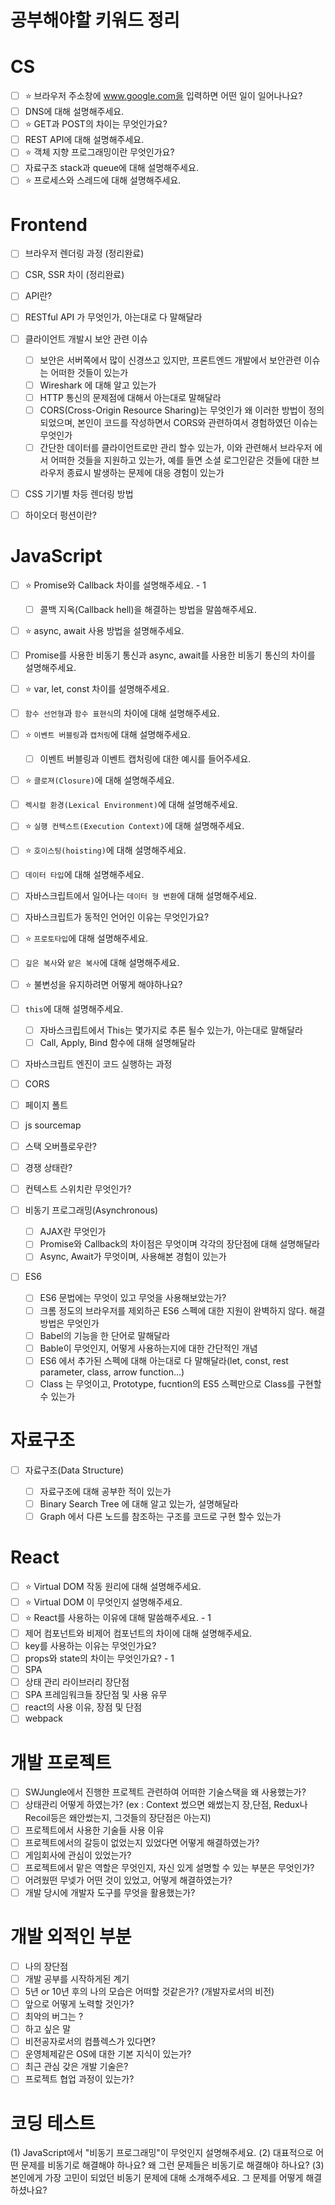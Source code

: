 <style>
    h1 {
        border-bottom : none;
    }
</style>

# 공부해야할 키워드 정리

# CS

-   [ ] ⭐️ 브라우저 주소창에 www.google.com을 입력하면 어떤 일이 일어나나요?
-   [ ] DNS에 대해 설명해주세요.
-   [ ] ⭐️ GET과 POST의 차이는 무엇인가요?
-   [ ] REST API에 대해 설명해주세요.
-   [ ] ⭐️ 객체 지향 프로그래밍이란 무엇인가요?
-   [ ] 자료구조 stack과 queue에 대해 설명해주세요.
-   [ ] ⭐️ 프로세스와 스레드에 대해 설명해주세요.

# Frontend

-   [ ] 브라우저 렌더링 과정 (정리완료)
-   [ ] CSR, SSR 차이 (정리완료)
-   [ ] API란?
-   [ ] RESTful API 가 무엇인가, 아는대로 다 말해달라

-   [ ] 클라이언트 개발시 보안 관련 이슈

    -   [ ] 보안은 서버쪽에서 많이 신경쓰고 있지만, 프론트엔드 개발에서 보안관련 이슈는 어떠한 것들이 있는가
    -   [ ] Wireshark 에 대해 알고 있는가
    -   [ ] HTTP 통신의 문제점에 대해서 아는대로 말해달라
    -   [ ] CORS(Cross-Origin Resource Sharing)는 무엇인가 왜 이러한 방법이 정의 되었으며, 본인이 코드를 작성하면서 CORS와 관련하여서 경험하였던 이슈는 무엇인가
    -   [ ] 간단한 데이터를 클라이언트로만 관리 할수 있는가, 이와 관련해서 브라우저 에서 어떠한 것들을 지원하고 있는가, 예를 들면 소셜 로그인같은 것들에 대한 브라우저 종료시 발생하는 문제에 대응 경험이 있는가

-   [ ] CSS 기기별 차등 렌더링 방법
-   [ ] 하이오더 펑션이란?

# JavaScript

-   [ ] ⭐️ Promise와 Callback 차이를 설명해주세요. - 1
    -   [ ] 콜백 지옥(Callback hell)을 해결하는 방법을 말씀해주세요.
-   [ ] ⭐️ async, await 사용 방법을 설명해주세요.
-   [ ] Promise를 사용한 비동기 통신과 async, await를 사용한 비동기 통신의 차이를 설명해주세요.
-   [ ] ⭐️ var, let, const 차이를 설명해주세요.
-   [ ] `함수 선언형`과 `함수 표현식`의 차이에 대해 설명해주세요.
-   [ ] ⭐️ `이벤트 버블링`과 `캡처링`에 대해 설명해주세요.
    -   [ ] 이벤트 버블링과 이벤트 캡처링에 대한 예시를 들어주세요.
-   [ ] ⭐️ `클로져(Closure)`에 대해 설명해주세요.
-   [ ] `렉시컬 환경(Lexical Environment)`에 대해 설명해주세요.
-   [ ] ⭐️ `실행 컨텍스트(Execution Context)`에 대해 설명해주세요.
-   [ ] ⭐️ `호이스팅(hoisting)`에 대해 설명해주세요.
-   [ ] `데이터 타입`에 대해 설명해주세요.
-   [ ] 자바스크립트에서 일어나는 `데이터 형 변환`에 대해 설명해주세요.
-   [ ] 자바스크립트가 동적인 언어인 이유는 무엇인가요?
-   [ ] ⭐️ `프로토타입`에 대해 설명해주세요.
-   [ ] `깊은 복사`와 `얕은 복사`에 대해 설명해주세요.
-   [ ] ⭐️ 불변성을 유지하려면 어떻게 해야하나요?
-   [ ] `this`에 대해 설명해주세요.
    -   [ ] 자바스크립트에서 This는 몇가지로 추론 될수 있는가, 아는대로 말해달라
    -   [ ] Call, Apply, Bind 함수에 대해 설명해달라
-   [ ] 자바스크립트 엔진이 코드 실행하는 과정
-   [ ] CORS
-   [ ] 페이지 폴트
-   [ ] js sourcemap
-   [ ] 스택 오버플로우란?
-   [ ] 경쟁 상태란?
-   [ ] 컨텍스트 스위치란 무엇인가?
-   [ ] 비동기 프로그래밍(Asynchronous)

    -   [ ] AJAX란 무엇인가
    -   [ ] Promise와 Callback의 차이점은 무엇이며 각각의 장단점에 대해 설명해달라
    -   [ ] Async, Await가 무엇이며, 사용해본 경험이 있는가

-   [ ] ES6

    -   [ ] ES6 문법에는 무엇이 있고 무엇을 사용해보았는가?
    -   [ ] 크롬 정도의 브라우저를 제외하곤 ES6 스펙에 대한 지원이 완벽하지 않다. 해결방법은 무엇인가
    -   [ ] Babel의 기능을 한 단어로 말해달라
    -   [ ] Bable이 무엇인지, 어떻게 사용하는지에 대한 간단적인 개념
    -   [ ] ES6 에서 추가된 스펙에 대해 아는대로 다 말해달라(let, const, rest parameter, class, arrow function...)
    -   [ ] Class 는 무엇이고, Prototype, fucntion의 ES5 스펙만으로 Class를 구현할수 있는가

# 자료구조

-   [ ] 자료구조(Data Structure)

    -   [ ] 자료구조에 대해 공부한 적이 있는가
    -   [ ] Binary Search Tree 에 대해 알고 있는가, 설명해달라
    -   [ ] Graph 에서 다른 노드를 참조하는 구조를 코드로 구현 할수 있는가

# React

-   [ ] ⭐️ Virtual DOM 작동 원리에 대해 설명해주세요.
-   [ ] ⭐️ Virtual DOM 이 무엇인지 설명해주세요.
-   [ ] ⭐️ React를 사용하는 이유에 대해 말씀해주세요. - 1
-   [ ] 제어 컴포넌트와 비제어 컴포넌트의 차이에 대해 설명해주세요.
-   [ ] key를 사용하는 이유는 무엇인가요?
-   [ ] props와 state의 차이는 무엇인가요? - 1
-   [ ] SPA
-   [ ] 상태 관리 라이브러리 장단점
-   [ ] SPA 프레임워크들 장단점 및 사용 유무
-   [ ] react의 사용 이유, 장점 및 단점
-   [ ] webpack

# 개발 프로젝트

-   [ ] SWJungle에서 진행한 프로젝트 관련하여 어떠한 기술스택을 왜 사용했는가?
-   [ ] 상태관리 어떻게 하였는가? (ex : Context 썼으면 왜썼는지 장,단점, Redux나 Recoil등은 왜안썼는지, 그것들의 장단점은 아는지)
-   [ ] 프로젝트에서 사용한 기술들 사용 이유
-   [ ] 프로젝트에서의 갈등이 없었는지 있었다면 어떻게 해결하였는가?
-   [ ] 게임회사에 관심이 있었는가?
-   [ ] 프로젝트에서 맡은 역할은 무엇인지, 자신 있게 설명할 수 있는 부분은 무엇인가?
-   [ ] 어려웠떤 무넺가 어떤 것이 있었고, 어떻게 해결하였는가?
-   [ ] 개발 당시에 개발자 도구를 무엇을 활용했는가?

# 개발 외적인 부분

-   [ ] 나의 장단점
-   [ ] 개발 공부를 시작하게된 계기
-   [ ] 5년 or 10년 후의 나의 모습은 어떠할 것같은가? (개발자로서의 비전)
-   [ ] 앞으로 어떻게 노력할 것인가?
-   [ ] 최악의 버그는 ?
-   [ ] 하고 싶은 말
-   [ ] 비전공자로서의 컴플렉스가 있다면?
-   [ ] 운영체제같은 OS에 대한 기본 지식이 있는가?
-   [ ] 최근 관심 갖은 개발 기술은?
-   [ ] 프로젝트 협업 과정이 있는가?

# 코딩 테스트

(1) JavaScript에서 "비동기 프로그래밍"이 무엇인지 설명해주세요.
(2) 대표적으로 어떤 문제를 비동기로 해결해야 하나요? 왜 그런 문제들은 비동기로 해결해야 하나요?
(3) 본인에게 가장 고민이 되었던 비동기 문제에 대해 소개해주세요. 그 문제를 어떻게 해결하셨나요?
